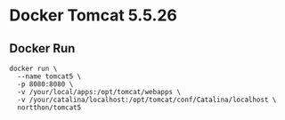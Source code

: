 # Docker Tomcat 5.5.26

## Docker Run
    docker run \
      --name tomcat5 \
      -p 8080:8080 \
      -v /your/local/apps:/opt/tomcat/webapps \
      -v /your/catalina/localhost:/opt/tomcat/conf/Catalina/localhost \
      nortthon/tomcat5
